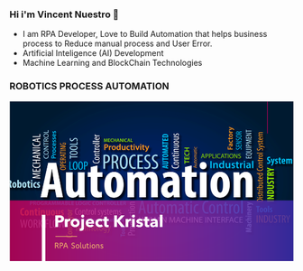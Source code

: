 ### Hi i'm Vincent Nuestro 👋
- I am RPA Developer, Love to Build Automation that helps business process to Reduce manual process and User Error.
- Artificial Inteligence (AI) Development
- Machine Learning and BlockChain Technologies
<b>
  <b>
    <b>

### ROBOTICS PROCESS AUTOMATION

![](projectKristal.png)


<!--
**nuestrovincent/nuestrovincent** is a ✨ _special_ ✨ repository because its `README.md` (this file) appears on your GitHub profile.

Here are some ideas to get you started:

- 🔭 I’m currently working on ...
- 🌱 I’m currently learning ...
- 👯 I’m looking to collaborate on ...
- 🤔 I’m looking for help with ...
- 💬 Ask me about ...
- 📫 How to reach me: ...
- 😄 Pronouns: ...
- ⚡ Fun fact: ...
-->
